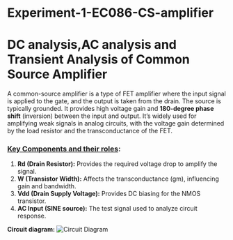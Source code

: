 # Experiment-1-EC086-CS-amplifier
# DC analysis,AC analysis and Transient Analysis of Common Source Amplifier
A common-source amplifier is a type of FET amplifier where the input signal is applied to the gate, and the output is taken from the drain. The source is typically grounded. It provides high voltage gain and **180-degree phase shift** (inversion) between the input and output. It’s widely used for amplifying weak signals in analog circuits, with the voltage gain determined by the load resistor and the transconductance of the FET.

### <u>Key Components and their roles</u>:
1. **Rd (Drain Resistor):** Provides the required voltage drop to amplify the signal.
2. **W (Transistor Width):** Affects the transconductance (gm), influencing gain and bandwidth.
3. **Vdd (Drain Supply Voltage):** Provides DC biasing for the NMOS transistor.
4. **AC Input (SINE source):** The test signal used to analyze circuit response.

**Circuit diagram:**
![Circuit Diagram](https://github.com/your-username/your-repository/blob/main/path/to/your-)


